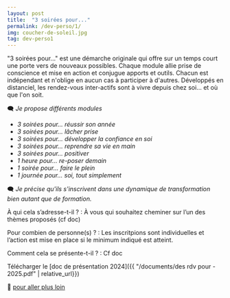 ```yaml
---
layout: post
title:  "3 soirées pour..."
permalink: /dev-perso/1/
img: coucher-de-soleil.jpg
tag: dev-perso1
---
```

"3 soirées pour..." est une démarche originale qui offre sur un temps court une porte vers de nouveaux possibles.
Chaque module allie prise de conscience et mise en action et conjugue apports et outils. Chacun est indépendant et n'oblige en aucun cas à participer à d'autres.
Développés en distanciel, les rendez-vous inter-actifs sont à vivre depuis chez soi... et où que l'on soit.

🗨 *Je propose différents modules*
- *3 soirées pour... réussir son année*
- *3 soirées pour... lâcher prise*
- *3 soirées pour... développer la confiance en soi*
- *3 soirées pour... reprendre sa vie en main*
- *3 soirées pour... positiver*
- *1 heure pour... re-poser demain*
- *1 soirée pour... faire le plein*
- *1 journée pour... soi, tout simplement*

🗨 *Je précise qu'ils s'inscrivent dans une dynamique de transformation bien autant que de formation.*


À qui cela s’adresse-t-il ?
: À vous qui souhaitez cheminer sur l’un des thèmes proposés (cf doc)

Pour combien de personne(s) ?
: Les inscritpions sont individuelles et l’action est mise en place si le minimum indiqué est atteint.

Comment cela se présente-t-il ?
: Cf doc

Télécharger le [doc de présentation 2024]({{ "/documents/des rdv pour - 2025.pdf" | relative_url}})

👣 [pour aller plus loin](https://acade-fr.github.io/bheema/contact/)
